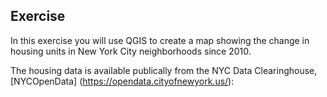 ## Exercise

In this exercise you will use QGIS to create a map showing the change in housing units in New 
York City neighborhoods since 2010. 

The housing data is available publically from the NYC Data Clearinghouse, [NYCOpenData] (https://opendata.cityofnewyork.us/):
